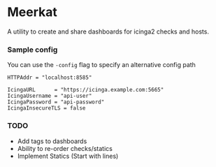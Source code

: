 # Meerkat

A utility to create and share dashboards for icinga2 checks and hosts.

### Sample config
You can use the `-config` flag to specify an alternative config path
```
HTTPAddr = "localhost:8585"

IcingaURL      = "https://icinga.example.com:5665"
IcingaUsername = "api-user"
IcingaPassword = "api-password"
IcingaInsecureTLS = false
```

### TODO
 - Add tags to dashboards
 - Ability to re-order checks/statics
 - Implement Statics (Start with lines)
